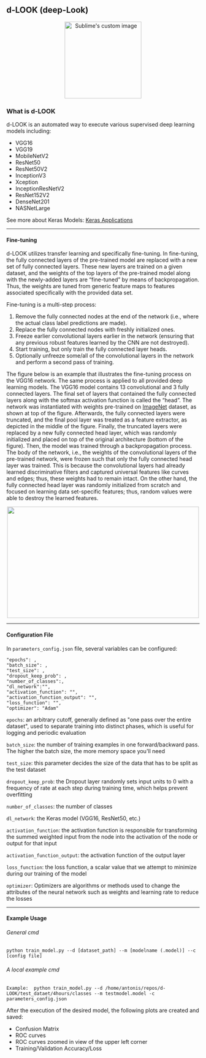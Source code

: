 ## d-LOOK (deep-Look)


<p align="center">
  <img width="200" height="200" src="https://user-images.githubusercontent.com/23379126/134471246-53f3b389-232b-43be-a651-ee44415583c1.png?raw=true" alt="Sublime's custom image"/>
</p>


### What is d-LOOK

d-LOOK is an automated way to execute various supervised deep learning models including:
- VGG16
- VGG19
- MobileNetV2
- ResNet50
- ResNet50V2
- InceptionV3
- Xception
- InceptionResNetV2
- ResNet152V2
- DenseNet201
- NASNetLarge

See more about Keras Models: [Keras Applications](https://keras.io/api/applications/)

---

#### Fine-tuning 
d-LOOK utilizes transfer learning and specifically fine-tuning. In fine-tuning, the fully connected layers of the pre-trained model are replaced with a new set of fully connected layers. These new layers are trained on a given dataset, and the weights of the top layers of the pre-trained model along with the newly-added layers are “fine-tuned” by means of backpropagation. Thus, the weights are tuned from generic feature maps to features associated specifically with the provided data set.

Fine-tuning is a multi-step process:

1. Remove the fully connected nodes at the end of the network (i.e., where the actual class label predictions are made).
2. Replace the fully connected nodes with freshly initialized ones.
3. Freeze earlier convolutional layers earlier in the network (ensuring that any previous robust features learned by the CNN are not destroyed).
4. Start training, but only train the fully connected layer heads.
5. Optionally unfreeze some/all of the convolutional layers in the network and perform a second pass of training.


The figure below is an example that illustrates the fine-tuning process on the VGG16 network.
The same process is applied to all provided deep learning models. The VGG16 model contains 13 convolutional and 3 fully connected layers.
The final set of layers that contained the fully connected layers along with the softmax activation function is called the “head”.
The network was instantiated with weights pre-trained on [ImageNet](https://www.image-net.org/) dataset, as shown at top of the figure. Afterwards, the fully connected layers were truncated, and the final pool layer was
treated as a feature extractor, as depicted in the middle of the figure. Finally, the truncated
layers were replaced by a new fully connected head layer, which was randomly initialized and placed
on top of the original architecture (bottom of the figure). Then, the model was trained
through a backpropagation process. The body of the network, i.e., the weights of the
convolutional layers of the pre-trained network, were frozen such that only the fully connected head layer
was trained. This is because the convolutional layers had already learned discriminative filters
and captured universal features like curves and edges; thus, these weights had to remain
intact. On the other hand, the fully connected head layer was randomly initialized from scratch and
focused on learning data set-specific features; thus, random values were able to destroy
the learned features.


<p align="center">
  <img width="500" height="290" src="https://user-images.githubusercontent.com/23379126/134471671-6668e665-de08-4621-a55e-513323d35173.jpg?raw=true" />
</p>

---
#### Configuration File

In `parameters_config.json` file, several variables can be configured:

	"epochs": ,
	"batch_size": ,
	"test_size": ,
	"dropout_keep_prob": ,
	"number_of_classes":,
	"dl_network":"",
	"activation_function": "",
	"activation_function_output": "",
	"loss_function": "",
	"optimizer": "Adam"

`epochs`: an arbitrary cutoff, generally defined as "one pass over the entire dataset", used to separate training into distinct phases, which is useful for logging and periodic evaluation

`batch_size`: the number of training examples in one forward/backward pass. The higher the batch size, the more memory space you'll need

`test_size`: this parameter decides the size of the data that has to be split as the test dataset

`dropout_keep_prob`: the Dropout layer randomly sets input units to 0 with a frequency of rate at each step during training time, which helps prevent overfitting

`number_of_classes`: the number of classes

`dl_network`: the Keras model (VGG16, ResNet50, etc.)

`activation_function`: the activation function is responsible for transforming the summed weighted input from the node into the activation of the node or output for that input

`activation_function_output`: the activation function of the output layer

`loss_function`: the loss function, a scalar value that we attempt to minimize during our training of the model

`optimizer`: Optimizers are algorithms or methods used to change the attributes of the neural network such as weights and learning rate to reduce the losses

---

#### Example Usage


###### _General cmd_
```shell
python train_model.py --d [dataset_path] --m [modelname (.model)] --c [config file]
```

###### _A local example cmd_
```shell
Example:  python train_model.py --d /home/antonis/repos/d-LOOK/test_dataet/4hours/classes --m testmodel.model -c parameters_config.json
```

After the execution of the desired model, the following plots are created and saved:

- Confusion Matrix
- ROC curves
- ROC curves zoomed in view of the upper left corner
- Training/Validation Accuracy/Loss

